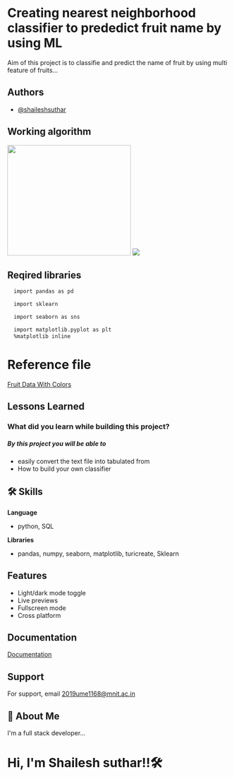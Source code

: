
# Creating nearest neighborhood classifier to prededict fruit name by using ML

Aim of this project is to classifie and predict the name of fruit by using multi feature of fruits...


## Authors

- [@shaileshsuthar](https://github.com/shaileshsuthar675/)


## Working algorithm

<p float='left'>
  <img src='https://machinelearningmastery.com/wp-content/uploads/2019/10/Develop-k-Nearest-Neighbors-in-Python-From-Scratch.png' width='280' height='250'>
  <img src='https://static.javatpoint.com/tutorial/machine-learning/images/k-nearest-neighbor-algorithm-for-machine-learning2.png' >
</p>


## Reqired libraries


```bash
  import pandas as pd
```
```bash
  import sklearn 
```
```bash
  import seaborn as sns
```
```bash
  import matplotlib.pyplot as plt
  %matplotlib inline
```

# Reference file
[Fruit Data With Colors](https://drive.google.com/file/d/11Zb51PGg9oh2GzWf8bYhG4n0AMHZtA2i/view?usp=sharing)



## Lessons Learned

### What did you learn while building this project?
##### By this project you will be able to 

- easily convert the text file into tabulated from
- How to build your own classifier 


## 🛠 Skills
**Language**
- python, SQL

**Libraries**
- pandas, numpy, seaborn, matplotlib, turicreate, Sklearn 


## Features

- Light/dark mode toggle
- Live previews
- Fullscreen mode
- Cross platform


## Documentation

[Documentation](https://linktodocumentation)

## Support

For support, email 2019ume1168@mnit.ac.in

## 🚀 About Me
I'm a full stack developer...
# Hi, I'm Shailesh suthar!!🛠
